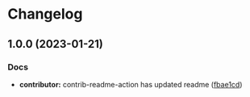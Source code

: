 # Changelog

## 1.0.0 (2023-01-21)


### Docs

* **contributor:** contrib-readme-action has updated readme ([fbae1cd](https://github.com/mason369/Heimatoutiao/commit/fbae1cd2bfb697abd99dcafe6c9ca0aeab1cd3e3))
